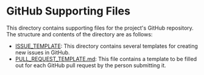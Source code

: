 # GitHub Supporting Files

This directory contains supporting files for the project's GitHub repository. The structure and contents of the directory are as follows:

* [ISSUE_TEMPLATE](ISSUE_TEMPLATE): This directory contains several templates for creating new issues in GitHub.
* [PULL_REQUEST_TEMPLATE.md](issue_template.md): This file contains a template to be filled out for each GitHub pull request by the person submitting it.
